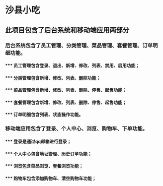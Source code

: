# 沙县小吃
## 此项目包含了后台系统和移动端应用两部分
### 后台系统包含了员工管理、分类管理、菜品管理、套餐管理、订单明细功能。
####  *** 员工管理包含登录、退出、新增、修改、列表、禁用、启用功能；
####  *** 分类管理包含新增、修改、列表、删除功能；
####  *** 菜品管理包含新增、修改、列表、删除、停售、起售功能；
####  *** 套餐管理包含新增、修改、列表、删除、停售、起售功能；
####  *** 订单明细包含列表、状态操作功能。
### 移动端应用包含了登录、个人中心、浏览、购物车、下单功能。
####  *** 登录是通过qq邮箱进行登录；
####  *** 个人中心包含地址管理、历史订单功能；
####  *** 浏览包含菜品浏览、套餐浏览功能；
####  *** 购物车包含添加购物车、清空购物车功能；

